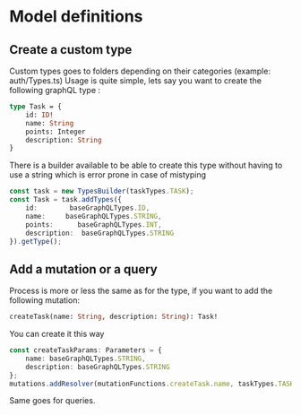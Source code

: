 # Model definitions

## Create a custom type

Custom types goes to folders depending on their categories (example: auth/Types.ts)
Usage is quite simple, lets say you want to create the following graphQL type :

```graphql
type Task = {
    id: ID!
    name: String
    points: Integer
    description: String
}
```

There is a builder available to be able to create this type without having to use a string which is error prone in case of mistyping

```typescript
const task = new TypesBuilder(taskTypes.TASK);
const Task = task.addTypes({
    id:        baseGraphQLTypes.ID,
    name:     baseGraphQLTypes.STRING,
    points:      baseGraphQLTypes.INT,
    description:  baseGraphQLTypes.STRING
}).getType();
```

## Add a mutation or a query

Process is more or less the same as for the type, if you want to add the following mutation:

```graphql
createTask(name: String, description: String): Task!
```

You can create it this way

```typescript
const createTaskParams: Parameters = {
    name: baseGraphQLTypes.STRING,
    description: baseGraphQLTypes.STRING
};
mutations.addResolver(mutationFunctions.createTask.name, taskTypes.TASK, createTaskParams);
```

Same goes for queries.
